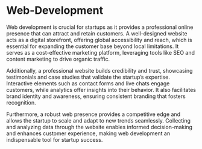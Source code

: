 # Web-Development

Web development is crucial for startups as it provides a professional online presence that can attract and retain customers. A well-designed website acts as a digital storefront, offering global accessibility and reach, which is essential for expanding the customer base beyond local limitations. It serves as a cost-effective marketing platform, leveraging tools like SEO and content marketing to drive organic traffic. 

Additionally, a professional website builds credibility and trust, showcasing testimonials and case studies that validate the startup’s expertise. Interactive elements such as contact forms and live chats engage customers, while analytics offer insights into their behavior. It also facilitates brand identity and awareness, ensuring consistent branding that fosters recognition. 

Furthermore, a robust web presence provides a competitive edge and allows the startup to scale and adapt to new trends seamlessly. Collecting and analyzing data through the website enables informed decision-making and enhances customer experience, making web development an indispensable tool for startup success.

